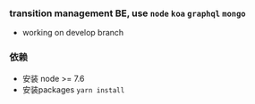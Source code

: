 ### transition management BE, use `node` `koa` `graphql` `mongo`
- working on develop branch
### 依赖
- 安装 node >= 7.6
- 安装packages `yarn install`

